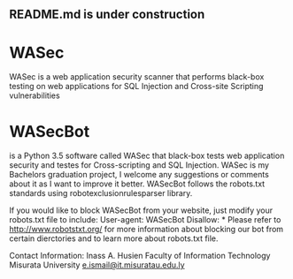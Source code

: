 ## README.md is under construction 

# WASec
WASec is a web application security scanner that performs black-box testing on web applications for SQL Injection and Cross-site Scripting vulnerabilities

# WASecBot

is a Python 3.5 software called WASec that black-box tests web application security and testes for Cross-scripting and SQL Injection. WASec is my Bachelors graduation project, I welcome any suggestions or comments about it as I want to improve it better.
WASecBot follows the robots.txt standards using robotexclusionrulesparser library.

If you would like to block WASecBot from your website, just modify your robots.txt file to include:
User-agent: WASecBot
Disallow: *
Please refer to http://www.robotstxt.org/ for more information about blocking our bot from certain dierctories and to learn more about robots.txt file.

Contact Information:
Inass A. Husien
Faculty of Information Technology
Misurata University
e.ismail@it.misuratau.edu.ly
